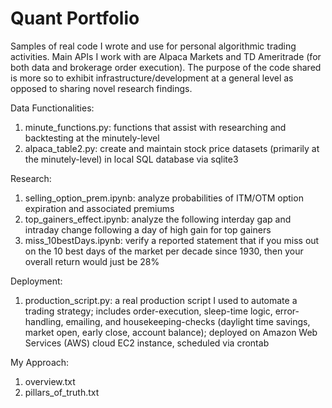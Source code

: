# Quant Portfolio
Samples of real code I wrote and use for personal algorithmic trading activities. Main APIs I work with are Alpaca Markets and TD Ameritrade (for both data and brokerage order execution). The purpose of the code shared is more so to exhibit infrastructure/development at a general level as opposed to sharing novel research findings.

Data Functionalities:
1. minute_functions.py: functions that assist with researching and backtesting at the minutely-level
2. alpaca_table2.py: create and maintain stock price datasets (primarily at the minutely-level) in local SQL database via sqlite3

Research:
1. selling_option_prem.ipynb: analyze probabilities of ITM/OTM option expiration and associated premiums
2. top_gainers_effect.ipynb: analyze the following interday gap and intraday change following a day of high gain for top gainers
3. miss_10bestDays.ipynb: verify a reported statement that if you miss out on the 10 best days of the market per decade since 1930, then your overall return would just be 28%

Deployment:
1. production_script.py: a real production script I used to automate a trading strategy; includes order-execution, sleep-time logic, error-handling, emailing, and housekeeping-checks (daylight time savings, market open, early close, account balance); deployed on Amazon Web Services (AWS) cloud EC2 instance, scheduled via crontab

My Approach:
1. overview.txt
2. pillars_of_truth.txt
